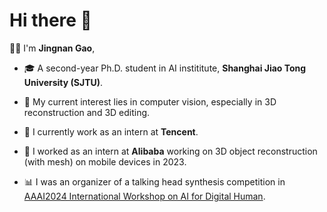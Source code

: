 # Hi there 👋

👨‍🎓 I'm **Jingnan Gao**, 

- 🎓 A second-year Ph.D. student in AI instititute, **Shanghai Jiao Tong University (SJTU)**.

- 🥰 My current interest lies in computer vision, especially in 3D reconstruction and 3D editing.
- 🤗 I currently work as an intern at **Tencent**.
- 🤗 I worked as an intern at **Alibaba** working on 3D object reconstruction (with mesh) on mobile devices in 2023.
- 📊 I was an organizer of a talking head synthesis competition in [AAAI2024 International Workshop on AI for Digital Human](https://digitalhumanworkshop.github.io/).

<!-- 
🕑 Some stats of my Github

![GitHub stats](https://github-readme-stats.vercel.app/api?username=G-1nOnly&show_icons=true&hide=prs&theme=tokyonight) -->
